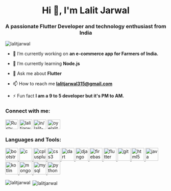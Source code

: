 <h1 align="center">Hi 👋, I'm Lalit Jarwal</h1>
<h3 align="center">A passionate Flutter Developer and technology enthusiast from India</h3>

<p align="left"> <img src="https://komarev.com/ghpvc/?username=lalitjarwal" alt="lalitjarwal" /> </p>

- 🔭 I’m currently working on **an e-commerce app for Farmers of India.**

- 🌱 I’m currently learning **Node.js**

- 💬 Ask me about **Flutter**

- 📫 How to reach me **lalitjarwal315@gmail.com**

- ⚡ Fun fact **I am a 9 to 5 developer but it's PM to AM.**

<p align="left">
<h3 align="left">Connect with me:</h3>
<a href="https://www.youtube.com/channel/UCptWPtRNjNEBFQ2DQ9xsLTw" target="blank"><img align="center" src="https://cdn.jsdelivr.net/npm/simple-icons@3.0.1/icons/youtube.svg" alt="Rusty Codes" height="30" width="40" /></a>
<a href="https://dev.to/lalitjarwal" target="blank"><img align="center" src="https://cdn.jsdelivr.net/npm/simple-icons@3.0.1/icons/dev-dot-to.svg" alt="lalitjarwal" height="30" width="40" /></a>
<a href="https://linkedin.com/in/in/lalit-jarwal/" target="blank"><img align="center" src="https://cdn.jsdelivr.net/npm/simple-icons@3.0.1/icons/linkedin.svg" alt="in/lalit-jarwal/" height="30" width="40" /></a>
<a href="https://instagram.com/oyelalit" target="blank"><img align="center" src="https://cdn.jsdelivr.net/npm/simple-icons@3.0.1/icons/instagram.svg" alt="oyelalit" height="30" width="40" /></a>
</p>

<h3 align="left">Languages and Tools:</h3>
<p align="left"> <a href="https://getbootstrap.com" target="_blank"> <img src="https://devicons.github.io/devicon/devicon.git/icons/bootstrap/bootstrap-plain.svg" alt="bootstrap" width="40" height="40"/> </a>  <a href="https://www.cprogramming.com/" target="_blank"> <img src="https://devicons.github.io/devicon/devicon.git/icons/c/c-original.svg" alt="c" width="40" height="40"/> </a>  <a href="https://www.w3schools.com/cpp/" target="_blank"> <img src="https://devicons.github.io/devicon/devicon.git/icons/cplusplus/cplusplus-original.svg" alt="cplusplus" width="40" height="40"/> </a>  <a href="https://www.w3schools.com/css/" target="_blank"> <img src="https://devicons.github.io/devicon/devicon.git/icons/css3/css3-original-wordmark.svg" alt="css3" width="40" height="40"/> </a>  <a href="https://dart.dev" target="_blank"> <img src="https://www.vectorlogo.zone/logos/dartlang/dartlang-icon.svg" alt="dart" width="40" height="40"/> </a>  <a href="https://www.djangoproject.com/" target="_blank"> <img src="https://devicons.github.io/devicon/devicon.git/icons/django/django-original.svg" alt="django" width="40" height="40"/> </a>  <a href="https://firebase.google.com/" target="_blank"> <img src="https://www.vectorlogo.zone/logos/firebase/firebase-icon.svg" alt="firebase" width="40" height="40"/> </a>  <a href="https://flutter.dev" target="_blank"> <img src="https://www.vectorlogo.zone/logos/flutterio/flutterio-icon.svg" alt="flutter" width="40" height="40"/> </a>  <a href="https://git-scm.com/" target="_blank"> <img src="https://www.vectorlogo.zone/logos/git-scm/git-scm-icon.svg" alt="git" width="40" height="40"/> </a>  <a href="https://www.w3.org/html/" target="_blank"> <img src="https://devicons.github.io/devicon/devicon.git/icons/html5/html5-original-wordmark.svg" alt="html5" width="40" height="40"/> </a>  <a href="https://www.java.com" target="_blank"> <img src="https://devicons.github.io/devicon/devicon.git/icons/java/java-original-wordmark.svg" alt="java" width="40" height="40"/> </a>  <a href="https://kotlinlang.org" target="_blank"> <img src="https://www.vectorlogo.zone/logos/kotlinlang/kotlinlang-icon.svg" alt="kotlin" width="40" height="40"/> </a>  <a href="https://www.mongodb.com/" target="_blank"> <img src="https://devicons.github.io/devicon/devicon.git/icons/mongodb/mongodb-original-wordmark.svg" alt="mongodb" width="40" height="40"/> </a> <a href="https://www.mysql.com/" target="_blank"> <img src="https://devicons.github.io/devicon/devicon.git/icons/mysql/mysql-original-wordmark.svg" alt="mysql" width="40" height="40"/> </a>  <a href="https://www.python.org" target="_blank"> <img src="https://devicons.github.io/devicon/devicon.git/icons/python/python-original.svg" alt="python" width="40" height="40"/> </a> </p>

<p><img align="left" src="https://github-readme-stats.vercel.app/api/top-langs/?username=lalitjarwal&layout=compact" alt="lalitjarwal" /></p>

<p>&nbsp;<img align="center" src="https://github-readme-stats.vercel.app/api?username=lalitjarwal&show_icons=true" alt="lalitjarwal" /></p>


